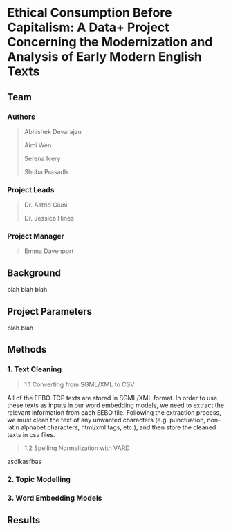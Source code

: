 # Ethical Consumption Before Capitalism:  A Data+ Project Concerning the Modernization and Analysis of Early Modern English Texts

## Team

### Authors

> Abhishek Devarajan
>
> Aimi Wen
>
> Serena Ivery
>
> Shuba Prasadh

### Project Leads

> Dr. Astrid Giuni
>
> Dr. Jessica Hines

### Project Manager

> Emma Davenport

## Background

blah blah blah

## Project Parameters

blah blah

## Methods

### 1. Text Cleaning

> 1.1 Converting from SGML/XML to CSV

All of the EEBO-TCP texts are stored in SGML/XML format. In order to use these texts as inputs in our word embedding models, we need to extract the relevant information from each EEBO file. Following the extraction process, we must clean the text of any unwanted characters (e.g. punctuation, non-latin alphabet characters, html/xml tags, etc.), and then store the cleaned texts in csv files.

> 1.2 Spelling Normalization with VARD

asdlkasfbas

### 2. Topic Modelling

### 3. Word Embedding Models



## Results



